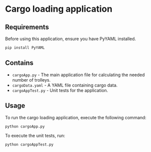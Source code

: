 # Cargo loading application

## Requirements
Before using this application, ensure you have PyYAML installed.
```bash
pip install PyYAML
```

## Contains
* `cargoApp.py` - The main application file for calculating the needed number of trolleys.
* `cargoData.yaml` - A YAML file containing cargo data.
* `cargoAppTest.py` - Unit tests for the application.

## Usage
To run the cargo loading application, execute the following command:
```bash
python cargoApp.py
```
To execute the unit tests, run:
```bash
python cargoAppTest.py
```